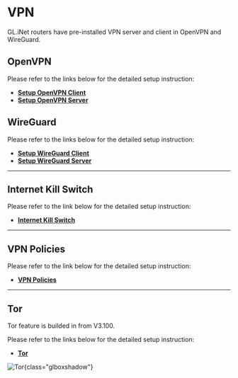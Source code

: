 # VPN

GL.iNet routers have pre-installed VPN server and client in OpenVPN and WireGuard. 

## OpenVPN

Please refer to the links below for the detailed setup instruction:

- [**Setup OpenVPN Client**](../../tutorials/openvpn_client.md)
- [**Setup OpenVPN Server**](../../tutorials/openvpn_server.md)

## WireGuard

Please refer to the links below for the detailed setup instruction:

- [**Setup WireGuard Client**](../../tutorials/wireguard_client.md)
- [**Setup WireGuard Server**](../../tutorials/wireguard_server.md)

---

## Internet Kill Switch

Please refer to the link below for the detailed setup instruction:

- [**Internet Kill Switch**](../../tutorials/internet_kill_switch.md)

---

## VPN Policies

Please refer to the link below for the detailed setup instruction:

- [**VPN Policies**](../../tutorials/vpn_policies.md)

---

## Tor

Tor feature is builded in from V3.100.

Please refer to the links below for the detailed setup instruction:

- [**Tor**](../../tutorials/tor.md)

![Tor](https://static.gl-inet.com/docs/en/3/tutorials/tor/tor_interface.png){class="glboxshadow"}
